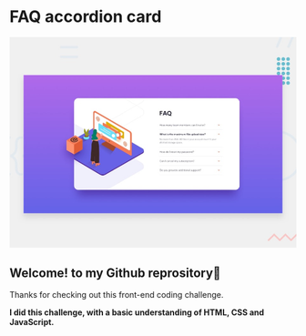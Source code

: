 # FAQ accordion card

![Design preview for the FAQ accordion card coding challenge](./design/desktop-preview.jpg)

## Welcome! to my Github reprository👋

Thanks for checking out this front-end coding challenge.

**I did this challenge, with a basic understanding of HTML, CSS and JavaScript.**
